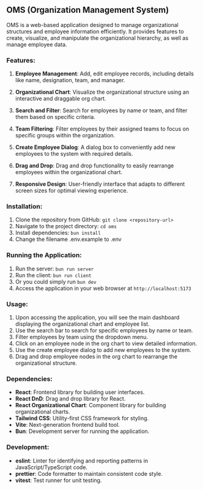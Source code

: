 ## OMS (Organization Management System)

OMS is a web-based application designed to manage organizational structures and employee information efficiently. It provides features to create, visualize, and manipulate the organizational hierarchy, as well as manage employee data.

### Features:

1. **Employee Management**: Add, edit employee records, including details like name, designation, team, and manager.

2. **Organizational Chart**: Visualize the organizational structure using an interactive and draggable org chart.

3. **Search and Filter**: Search for employees by name or team, and filter them based on specific criteria.

4. **Team Filtering**: Filter employees by their assigned teams to focus on specific groups within the organization.

5. **Create Employee Dialog**: A dialog box to conveniently add new employees to the system with required details.

6. **Drag and Drop**: Drag and drop functionality to easily rearrange employees within the organizational chart.

7. **Responsive Design**: User-friendly interface that adapts to different screen sizes for optimal viewing experience.

### Installation:

1. Clone the repository from GitHub: `git clone <repository-url>`
2. Navigate to the project directory: `cd oms`
3. Install dependencies: `bun install`
4. Change the filename .env.example to .env

### Running the Application:

1. Run the server: `bun run server`
2. Run the client: `bun run client`
3. Or you could simply run `bun dev`
3. Access the application in your web browser at `http://localhost:5173`

### Usage:

1. Upon accessing the application, you will see the main dashboard displaying the organizational chart and employee list.
2. Use the search bar to search for specific employees by name or team.
3. Filter employees by team using the dropdown menu.
4. Click on an employee node in the org chart to view detailed information.
5. Use the create employee dialog to add new employees to the system.
6. Drag and drop employee nodes in the org chart to rearrange the organizational structure.

### Dependencies:

- **React**: Frontend library for building user interfaces.
- **React DnD**: Drag and drop library for React.
- **React Organizational Chart**: Component library for building organizational charts.
- **Tailwind CSS**: Utility-first CSS framework for styling.
- **Vite**: Next-generation frontend build tool.
- **Bun**: Development server for running the application.

### Development:

- **eslint**: Linter for identifying and reporting patterns in JavaScript/TypeScript code.
- **prettier**: Code formatter to maintain consistent code style.
- **vitest**: Test runner for unit testing.